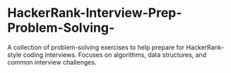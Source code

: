 # HackerRank-Interview-Prep-Problem-Solving-
A collection of problem-solving exercises to help prepare for HackerRank-style coding interviews. Focuses on algorithms, data structures, and common interview challenges.
